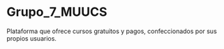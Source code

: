 # Grupo_7_MUUCS
Plataforma que ofrece cursos gratuitos y pagos, confeccionados por sus propios usuarios.
